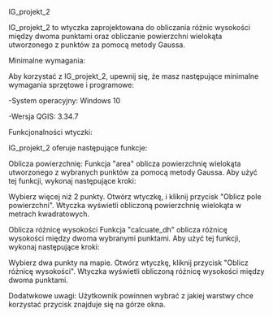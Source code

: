 IG_projekt_2

IG_projekt_2 to wtyczka zaprojektowana do obliczania różnic wysokości między dwoma punktami oraz obliczanie powierzchni wielokąta utworzonego z punktów za pomocą metody Gaussa.

Minimalne wymagania:

Aby korzystać z IG_projekt_2, upewnij się, że masz następujące minimalne wymagania sprzętowe i programowe:

-System operacyjny: Windows 10

-Wersja QGIS: 3.34.7

Funkcjonalności wtyczki:

IG_projekt_2 oferuje następujące funkcje:

Oblicza powierzchnię:
Funkcja "area" oblicza powierzchnię wielokąta utworzonego z wybranych punktów za pomocą metody Gaussa. Aby użyć tej funkcji, wykonaj następujące kroki:

Wybierz więcej niż 2 punkty.
Otwórz wtyczkę, i kliknij przycisk "Oblicz pole powierzchni".
Wtyczka wyświetli obliczoną powierzchnię wielokąta w metrach kwadratowych.

Oblicza różnicę wysokości
Funkcja "calcuate_dh" oblicza różnicę wysokości między dwoma wybranymi punktami. Aby użyć tej funkcji, wykonaj następujące kroki:

Wybierz dwa punkty na mapie.
Otwórz wtyczkę, kliknij przycisk "Oblicz różnicę wysokości".
Wtyczka wyświetli obliczoną różnicę wysokości między dwoma punktami.

Dodatwkowe uwagi:
Użytkownik powinnen wybrać z jakiej warstwy chce korzystać przycisk znajduje się na górze okna.
